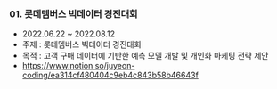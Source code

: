 ### 01. 롯데멤버스 빅데이터 경진대회
+ 2022.06.22 ~ 2022.08.12
+ 주제 : 롯데멤버스 빅데이터 경진대회
+ 목적 : 고객 구매 데이터에 기반한 예측 모델 개발 및 개인화 마케팅 전략 제안
+ https://www.notion.so/juyeon-coding/ea314cf480404c9eb4c843b58b46643f
